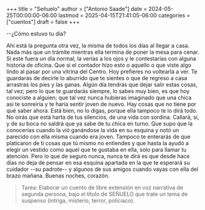 +++
title = "Señuelo"
author = ["Antonio Saade"]
date = 2024-05-25T00:00:00-06:00
lastmod = 2025-04-15T21:41:05-06:00
categories = ["cuentos"]
draft = false
+++

--¿Cómo estuvo tu día?

Ahí está la pregunta otra vez, la misma de todos los días al llegar a casa. Nada más que un trámite mientras ella termina de poner la mesa para cenar. Si este fuera un día normal, la verías a los ojos y le contestarías con alguna historia de oficina. Que si el contador hizo esto o aquello o que viste algo lindo al pasar por una vitrina del Centro. Hoy prefieres no voltearla a ver. Te guardarás de decirle lo aburrido que te sientes o que de regreso a casa arrastras los pies y las ganas. Algún día tendrás que dejar salir estas cosas, tal vez; pero lo que te guardarás siempre, lo sabes muy bien, es que hoy conociste a alguien; que tal vez nunca hubieras imaginado que una chica así te sonreiría y te haría sentir joven de nuevo. Hay cosas que no tiene por qué saber ahora. Está bien, no lo digas, porque ella tampoco te lo dirá todo. No oirás que está harta de tus silencios, de una vida con sordina. Callará, sí, y de su boca no saldrá que ya sabe de tu chica en turno. Que supo que la conocerías cuando la vió ganándose la vida en su esquina y notó un parecido con ella misma cuando era joven. Tampoco te enterarás de que platicaron de ti cosas que tú mismo no entiendes y que hasta la ayudó a elegir un vestido como aquel que te gustaba en ella, solo para llamar tu atención. Pero lo que de seguro nunca, nunca te dirá es que desde hace días no deja de pensar en esa esquina apartada en la que te esperará su cuidador --su padrote-- y algunos de sus amigos cuando vayas con ella del brazo mañana. Buenas noches, corazón.

> Tarea: Elaborar un cuento de libre extensión en voz narrativa de segunda persona, bajo el título de SEÑUELO que trate un tema de suspenso (intriga, misterio, terror, policiaco).
